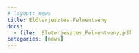 ```yaml
---
# layout: news
title: Előterjesztés Felmentvény
docs:
  - file:  Eloterjesztes_Felmentveny.pdf
categories: [news]
---
```

